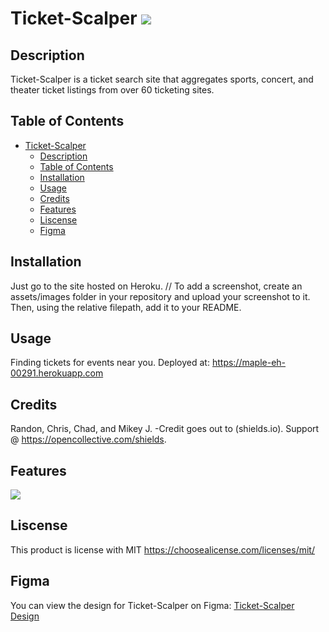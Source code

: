 # Ticket-Scalper <img src=https://img.shields.io/badge/license-MIT-blue/>

## Description

Ticket-Scalper is a ticket search site that aggregates sports, concert, and theater ticket listings from over 60 ticketing sites.

## Table of Contents

- [Ticket-Scalper ](#ticket-scalper-)
  - [Description](#description)
  - [Table of Contents](#table-of-contents)
  - [Installation](#installation)
  - [Usage](#usage)
  - [Credits](#credits)
  - [Features](#features)
  - [Liscense](#liscense)
  - [Figma](#figma)

## Installation

Just go to the site hosted on Heroku.
// To add a screenshot, create an assets/images folder in your repository and upload your screenshot to it. Then, using the relative filepath, add it to your README.

## Usage

Finding tickets for events near you.
Deployed at: https://maple-eh-00291.herokuapp.com
## Credits

Randon, Chris, Chad, and Mikey J.
-Credit goes out to (shields.io). Support @ <https://opencollective.com/shields>.

## Features
<image src="https://maple-eh-00291.herokuapp.com/images/ticket-scalper.png" >

## Liscense

This product is license with MIT
<https://choosealicense.com/licenses/mit/>

## Figma

You can view the design for Ticket-Scalper on Figma: [Ticket-Scalper Design](https://www.figma.com/design/SPuenAlVw9PPCJpEeAYgJo/Ticket-Scalper?node-id=0-1&node-type=canvas&t=nKIClmt1cIZ0hJwS-0)